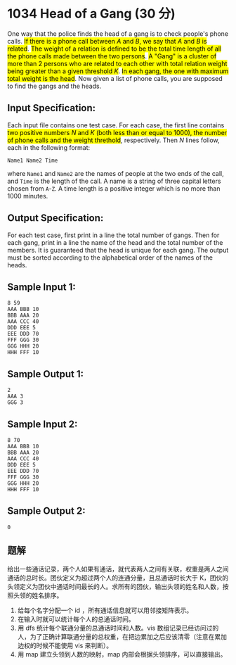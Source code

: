 # 1034 Head of a Gang (30 分)

One way that the police finds the head of a gang is to check people's phone calls. <mark>If there is a phone call between $A$ and $B$, we say that $A$ and $B$ is related</mark>. <mark>The weight of a relation is defined to be the total time length of all the phone calls made between the two persons</mark>. <mark>A "Gang" is a cluster of more than 2 persons who are related to each other with total relation weight being greater than a given threshold $K$</mark>. <mark>In each gang, the one with maximum total weight is the head</mark>. Now given a list of phone calls, you are supposed to find the gangs and the heads.

## Input Specification:

Each input file contains one test case. For each case, the first line contains <mark>two positive numbers $N$ and $K$ (both less than or equal to 1000), the number of phone calls and the weight threthold</mark>, respectively. Then $N$ lines follow, each in the following format:

    Name1 Name2 Time

where `Name1` and `Name2` are the names of people at the two ends of the call, and `Time` is the length of the call. A name is a string of three capital letters chosen from `A`\-`Z`. A time length is a positive integer which is no more than 1000 minutes.

## Output Specification:

For each test case, first print in a line the total number of gangs. Then for each gang, print in a line the name of the head and the total number of the members. It is guaranteed that the head is unique for each gang. The output must be sorted according to the alphabetical order of the names of the heads.

## Sample Input 1:

    8 59
    AAA BBB 10
    BBB AAA 20
    AAA CCC 40
    DDD EEE 5
    EEE DDD 70
    FFF GGG 30
    GGG HHH 20
    HHH FFF 10

## Sample Output 1:

    2
    AAA 3
    GGG 3

## Sample Input 2:

    8 70
    AAA BBB 10
    BBB AAA 20
    AAA CCC 40
    DDD EEE 5
    EEE DDD 70
    FFF GGG 30
    GGG HHH 20
    HHH FFF 10

## Sample Output 2:

    0

## 题解

给出一些通话记录，两个人如果有通话，就代表两人之间有关联，权重是两人之间通话的总时长。团伙定义为超过两个人的连通分量，且总通话时长大于 K，团伙的头领定义为团伙中通话时间最长的人。求所有的团伙，输出头领的姓名和人数，按照头领的姓名排序。

1. 给每个名字分配一个 id ，所有通话信息就可以用邻接矩阵表示。
2. 在输入时就可以统计每个人的总通话时间。
3. 用 dfs 统计每个联通分量的总通话时间和人数。vis 数组记录已经访问过的人，为了正确计算联通分量的总权重，在把边累加之后应该清零（注意在累加边权的时候不能使用 vis 来判断）。
4. 用 map 建立头领到人数的映射，map 内部会根据头领排序，可以直接输出。
